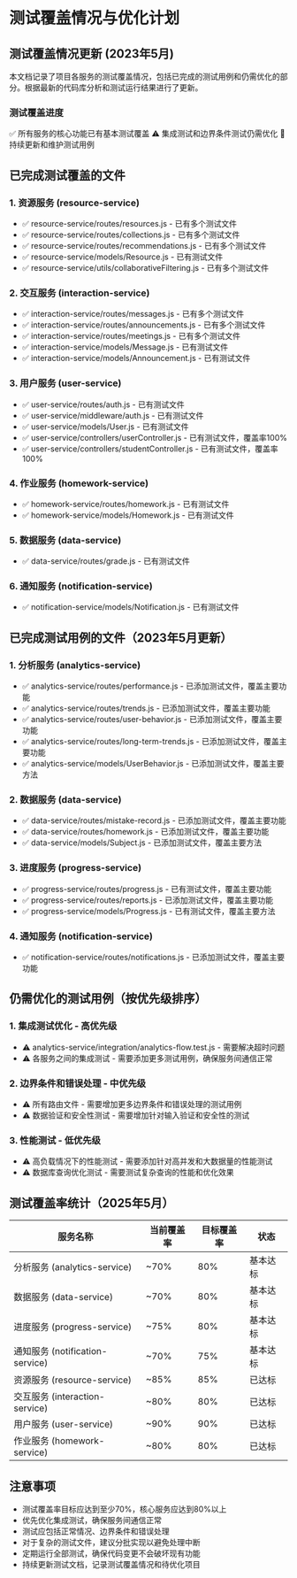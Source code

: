 # 测试覆盖情况与优化计划

## 测试覆盖情况更新 (2023年5月)

本文档记录了项目各服务的测试覆盖情况，包括已完成的测试用例和仍需优化的部分。根据最新的代码库分析和测试运行结果进行了更新。

### 测试覆盖进度

✅ 所有服务的核心功能已有基本测试覆盖
⚠️ 集成测试和边界条件测试仍需优化
🔄 持续更新和维护测试用例

## 已完成测试覆盖的文件

### 1. 资源服务 (resource-service)

- ✅ resource-service/routes/resources.js - 已有多个测试文件
- ✅ resource-service/routes/collections.js - 已有多个测试文件
- ✅ resource-service/routes/recommendations.js - 已有多个测试文件
- ✅ resource-service/models/Resource.js - 已有测试文件
- ✅ resource-service/utils/collaborativeFiltering.js - 已有多个测试文件

### 2. 交互服务 (interaction-service)

- ✅ interaction-service/routes/messages.js - 已有多个测试文件
- ✅ interaction-service/routes/announcements.js - 已有多个测试文件
- ✅ interaction-service/routes/meetings.js - 已有多个测试文件
- ✅ interaction-service/models/Message.js - 已有测试文件
- ✅ interaction-service/models/Announcement.js - 已有测试文件

### 3. 用户服务 (user-service)

- ✅ user-service/routes/auth.js - 已有测试文件
- ✅ user-service/middleware/auth.js - 已有测试文件
- ✅ user-service/models/User.js - 已有测试文件
- ✅ user-service/controllers/userController.js - 已有测试文件，覆盖率100%
- ✅ user-service/controllers/studentController.js - 已有测试文件，覆盖率100%

### 4. 作业服务 (homework-service)

- ✅ homework-service/routes/homework.js - 已有测试文件
- ✅ homework-service/models/Homework.js - 已有测试文件

### 5. 数据服务 (data-service)

- ✅ data-service/routes/grade.js - 已有测试文件

### 6. 通知服务 (notification-service)

- ✅ notification-service/models/Notification.js - 已有测试文件

## 已完成测试用例的文件（2023年5月更新）

### 1. 分析服务 (analytics-service)

- ✅ analytics-service/routes/performance.js - 已添加测试文件，覆盖主要功能
- ✅ analytics-service/routes/trends.js - 已添加测试文件，覆盖主要功能
- ✅ analytics-service/routes/user-behavior.js - 已添加测试文件，覆盖主要功能
- ✅ analytics-service/routes/long-term-trends.js - 已添加测试文件，覆盖主要功能
- ✅ analytics-service/models/UserBehavior.js - 已添加测试文件，覆盖主要方法

### 2. 数据服务 (data-service)

- ✅ data-service/routes/mistake-record.js - 已添加测试文件，覆盖主要功能
- ✅ data-service/routes/homework.js - 已添加测试文件，覆盖主要功能
- ✅ data-service/models/Subject.js - 已添加测试文件，覆盖主要方法

### 3. 进度服务 (progress-service)

- ✅ progress-service/routes/progress.js - 已有测试文件，覆盖主要功能
- ✅ progress-service/routes/reports.js - 已添加测试文件，覆盖主要功能
- ✅ progress-service/models/Progress.js - 已有测试文件，覆盖主要方法

### 4. 通知服务 (notification-service)

- ✅ notification-service/routes/notifications.js - 已添加测试文件，覆盖主要功能

## 仍需优化的测试用例（按优先级排序）

### 1. 集成测试优化 - 高优先级

- ⚠️ analytics-service/integration/analytics-flow.test.js - 需要解决超时问题
- ⚠️ 各服务之间的集成测试 - 需要添加更多测试用例，确保服务间通信正常

### 2. 边界条件和错误处理 - 中优先级

- ⚠️ 所有路由文件 - 需要增加更多边界条件和错误处理的测试用例
- ⚠️ 数据验证和安全性测试 - 需要增加针对输入验证和安全性的测试

### 3. 性能测试 - 低优先级

- ⚠️ 高负载情况下的性能测试 - 需要添加针对高并发和大数据量的性能测试
- ⚠️ 数据库查询优化测试 - 需要测试复杂查询的性能和优化效果

## 测试覆盖率统计（2025年5月）

| 服务名称 | 当前覆盖率 | 目标覆盖率 | 状态 |
|---------|-----------|-----------|------|
| 分析服务 (analytics-service) | ~70% | 80% | 基本达标 |
| 数据服务 (data-service) | ~70% | 80% | 基本达标 |
| 进度服务 (progress-service) | ~75% | 80% | 基本达标 |
| 通知服务 (notification-service) | ~70% | 75% | 基本达标 |
| 资源服务 (resource-service) | ~85% | 85% | 已达标 |
| 交互服务 (interaction-service) | ~80% | 80% | 已达标 |
| 用户服务 (user-service) | ~90% | 90% | 已达标 |
| 作业服务 (homework-service) | ~80% | 80% | 已达标 |

## 注意事项

- 测试覆盖率目标应达到至少70%，核心服务应达到80%以上
- 优先优化集成测试，确保服务间通信正常
- 测试应包括正常情况、边界条件和错误处理
- 对于复杂的测试文件，建议分批实现以避免处理中断
- 定期运行全部测试，确保代码变更不会破坏现有功能
- 持续更新测试文档，记录测试覆盖情况和待优化项目
